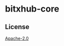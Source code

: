# bitxhub-core

## License

[Apache-2.0](https://github.com/meshplus/bitxhub-core/blob/master/LICENSE)
